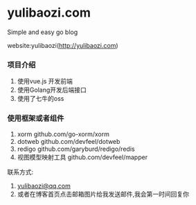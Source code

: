 # yulibaozi.com
Simple and easy go blog 

website:yulibaozi(http://yulibaozi.com)

### 项目介绍
1. 使用vue.js 开发前端
2. 使用Golang开发后端接口
3. 使用了七牛的oss

### 使用框架或者组件
1. xorm  github.com/go-xorm/xorm
2. dotweb  github.com/devfeel/dotweb
3. redigo github.com/garyburd/redigo/redis
4. 视图模型映射工具 github.com/devfeel/mapper


联系方式:
1. yulibaozi@qq.com 
2. 或者在博客首页点击邮箱图片给我发送邮件,我会第一时间回复你

